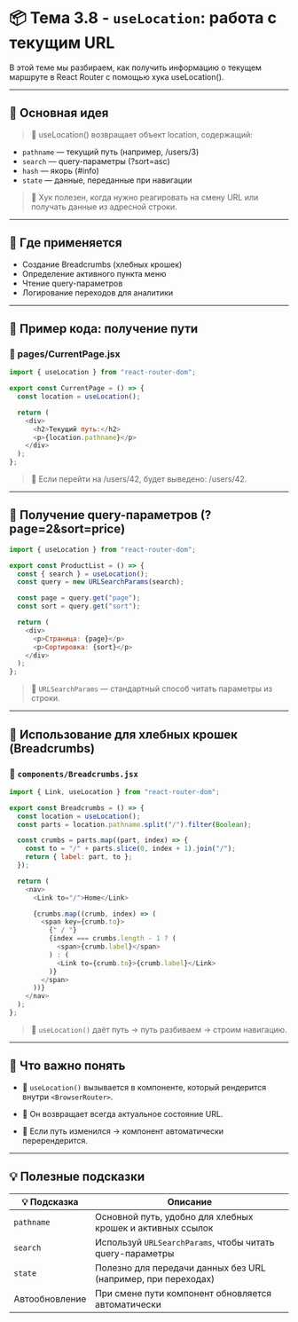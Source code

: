 # 📦 Тема 3.8 - `useLocation`: работа с текущим URL

В этой теме мы разбираем, как получить информацию о текущем маршруте в React Router с помощью хука useLocation().

---

## 🚀 Основная идея

> 📌 useLocation() возвращает объект location, содержащий:

- `pathname` — текущий путь (например, /users/3)
- `search` — query-параметры (?sort=asc)
- `hash` — якорь (#info)
- `state` — данные, переданные при навигации

> 📌 Хук полезен, когда нужно реагировать на смену URL или получать данные из адресной строки.

---

## 🔹 Где применяется

- Создание Breadcrumbs (хлебных крошек)
- Определение активного пункта меню
- Чтение query-параметров
- Логирование переходов для аналитики

---

## 🔹 Пример кода: получение пути

### 📂 pages/CurrentPage.jsx

```javascript
import { useLocation } from "react-router-dom";

export const CurrentPage = () => {
  const location = useLocation();

  return (
    <div>
      <h2>Текущий путь:</h2>
      <p>{location.pathname}</p>
    </div>
  );
};
```

> 📌 Если перейти на /users/42, будет выведено: /users/42.

---

## 🔹 Получение query-параметров (?page=2&sort=price)

```javascript
import { useLocation } from "react-router-dom";

export const ProductList = () => {
  const { search } = useLocation();
  const query = new URLSearchParams(search);

  const page = query.get("page");
  const sort = query.get("sort");

  return (
    <div>
      <p>Страница: {page}</p>
      <p>Сортировка: {sort}</p>
    </div>
  );
};
```

> 📌 `URLSearchParams` — стандартный способ читать параметры из строки.

---

## 🔹 Использование для хлебных крошек (Breadcrumbs)

### 📂 `components/Breadcrumbs.jsx`

```javascript
import { Link, useLocation } from "react-router-dom";

export const Breadcrumbs = () => {
  const location = useLocation();
  const parts = location.pathname.split("/").filter(Boolean);

  const crumbs = parts.map((part, index) => {
    const to = "/" + parts.slice(0, index + 1).join("/");
    return { label: part, to };
  });

  return (
    <nav>
      <Link to="/">Home</Link>

      {crumbs.map((crumb, index) => (
        <span key={crumb.to}>
          {" / "}
          {index === crumbs.length - 1 ? (
            <span>{crumb.label}</span>
          ) : (
            <Link to={crumb.to}>{crumb.label}</Link>
          )}
        </span>
      ))}
    </nav>
  );
};
```

> 📌 `useLocation()` даёт путь → путь разбиваем → строим навигацию.

---

## 🔹 Что важно понять

- 🧩 `useLocation()` вызывается в компоненте, который рендерится внутри `<BrowserRouter>`.

- 🧩 Он возвращает всегда актуальное состояние URL.

- 🧩 Если путь изменился → компонент автоматически перерендерится.

---

## 💡 Полезные подсказки

| 💡 Подсказка   | Описание                                                      |
| -------------- | ------------------------------------------------------------- |
| `pathname`     | Основной путь, удобно для хлебных крошек и активных ссылок    |
| `search`       | Используй `URLSearchParams`, чтобы читать query-параметры     |
| `state`        | Полезно для передачи данных без URL (например, при переходах) |
| Автообновление | При смене пути компонент обновляется автоматически            |
